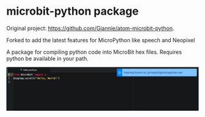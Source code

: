 # microbit-python package


Original project: https://github.com/Giannie/atom-microbit-python.

Forked to add the latest features for MicroPython like speech and Neopixel

A package for compiling python code into MicroBit hex files. Requires python be available in your path.

![A screenshot of your package](https://raw.githubusercontent.com/Giannie/atom-microbit-python/master/microbit-python-screenshot.png)
